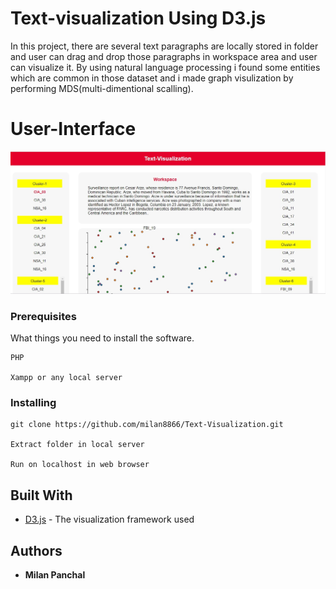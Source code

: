 # Text-visualization Using D3.js

In this project, there are several text paragraphs are locally stored in folder and user can drag and drop those paragraphs in workspace area and user can visualize it. By using natural language processing i found some entities which are common in those dataset and i made graph visulization by performing MDS(multi-dimentional scalling).

# User-Interface

![alt text](https://raw.githubusercontent.com/milan8866/Text-Visualization/master/ss.jpg)

### Prerequisites

What things you need to install the software.

```
PHP

Xampp or any local server
```

### Installing


```
git clone https://github.com/milan8866/Text-Visualization.git 

Extract folder in local server

Run on localhost in web browser

```

## Built With

* [D3.js](https://d3js.org/) - The visualization framework used


## Authors

* **Milan Panchal** 
